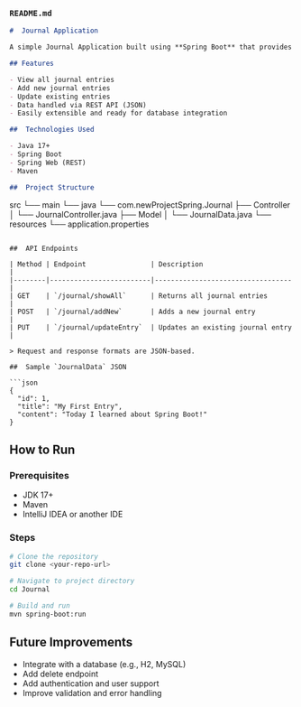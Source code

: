 ###  `README.md`

```markdown
#  Journal Application

A simple Journal Application built using **Spring Boot** that provides a RESTful API to manage journal entries.

## Features

- View all journal entries
- Add new journal entries
- Update existing entries
- Data handled via REST API (JSON)
- Easily extensible and ready for database integration

##  Technologies Used

- Java 17+
- Spring Boot
- Spring Web (REST)
- Maven

##  Project Structure

```

src
└── main
└── java
└── com.newProjectSpring.Journal
├── Controller
│   └── JournalController.java
├── Model
│   └── JournalData.java
└── resources
└── application.properties

````

##  API Endpoints

| Method | Endpoint                | Description                      |
|--------|-------------------------|----------------------------------|
| GET    | `/journal/showAll`      | Returns all journal entries      |
| POST   | `/journal/addNew`       | Adds a new journal entry         |
| PUT    | `/journal/updateEntry`  | Updates an existing journal entry |

> Request and response formats are JSON-based.

##  Sample `JournalData` JSON

```json
{
  "id": 1,
  "title": "My First Entry",
  "content": "Today I learned about Spring Boot!"
}
````

##  How to Run

### Prerequisites

* JDK 17+
* Maven
* IntelliJ IDEA or another IDE

### Steps

```bash
# Clone the repository
git clone <your-repo-url>

# Navigate to project directory
cd Journal

# Build and run
mvn spring-boot:run
```

##  Future Improvements

* Integrate with a database (e.g., H2, MySQL)
* Add delete endpoint
* Add authentication and user support
* Improve validation and error handling
